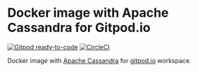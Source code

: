 # Docker image with Apache Cassandra for Gitpod.io

[![Gitpod ready-to-code](https://img.shields.io/badge/Gitpod-ready--to--code-908a85?logo=gitpod)](https://gitpod.io/#https://github.com/formatool/gitpod-workspace-cassandra) [![CircleCI](https://circleci.com/gh/formatool/gitpod-workspace-cassandra/tree/master.svg?style=svg)](https://circleci.com/gh/formatool/gitpod-workspace-cassandra/tree/master)

Docker image with [Apache Cassandra](https://cassandra.apache.org/) for [gitpod.io](https://gitpod.io/) workspace.
